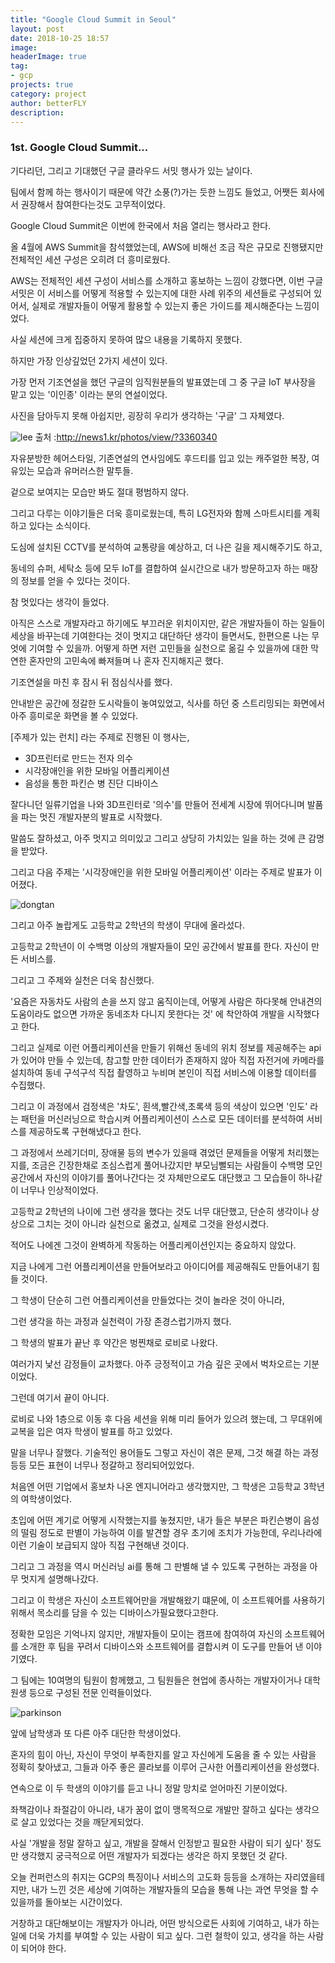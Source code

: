 ```yaml
---
title: "Google Cloud Summit in Seoul"
layout: post
date: 2018-10-25 18:57
image: 
headerImage: true
tag: 
- gcp
projects: true
category: project
author: betterFLY
description:
---
```


### 1st. Google Cloud Summit...

기다리던, 그리고 기대했던 구글 클라우드 서밋 행사가 있는 날이다.

팀에서 함께 하는 행사이기 때문에 약간 소풍(?)가는 듯한 느낌도 들었고, 어쨋든 회사에서 권장해서 참여한다는것도 고무적이었다.

Google Cloud Summit은 이번에 한국에서 처음 열리는 행사라고 한다.

올 4월에 AWS Summit을 참석했었는데, AWS에 비해선 조금 작은 규모로 진행됐지만 전체적인 세션 구성은 오히려 더 흥미로웠다.

AWS는 전체적인 세션 구성이 서비스를 소개하고 홍보하는 느낌이 강했다면, 이번 구글 서밋은 이 서비스를 어떻게 적용할 수 있는지에 대한 사례 위주의 세션들로 구성되어 있어서, 실제로 개발자들이 어떻게 활용할 수 있는지 좋은 가이드를 제시해준다는 느낌이었다.

사실 세션에 크게 집중하지 못하여 많으 내용을 기록하지 못했다.

하지만 가장 인상깊었던 2가지 세션이 있다.

가장 먼저 기조연설을 했던 구글의 임직원분들의 발표였는데 그 중 구글 IoT 부사장을 맡고 있는 '이인종' 이라는 분의 연설이었다.

사진을 담아두지 못해 아쉽지만, 굉장히 우리가 생각하는 '구글' 그 자체였다.

![lee](/assets/images/181025/lee.jpg)
출처 :http://news1.kr/photos/view/?3360340

자유분방한 헤어스타일, 기존연설의 연사임에도 후드티를 입고 있는 캐주얼한 복장, 여유있는 모습과 유머러스한 말투들.

겉으로 보여지는 모습만 봐도 절대 평범하지 않다.

그리고 다루는 이야기들은 더욱 흥미로웠는데, 특히 LG전자와 함께 스마트시티를 계획하고 있다는 소식이다.

도심에 설치된 CCTV를 분석하여 교통량을 예상하고, 더 나은 길을 제시해주기도 하고,

동네의 슈퍼, 세탁소 등에 모두 IoT를 결합하여 실시간으로 내가 방문하고자 하는 매장의 정보를 얻을 수 있다는 것이다.

참 멋있다는 생각이 들었다.

아직은 스스로 개발자라고 하기에도 부끄러운 위치이지만, 같은 개발자들이 하는 일들이 세상을 바꾸는데 기여한다는 것이 멋지고 대단하단 생각이 들면서도, 한편으론 나는 무엇에 기여할 수 있을까. 어떻게 하면 저런 고민들을 실천으로 옮길 수 있을까에 대한 막연한 혼자만의 고민속에 빠져들며 나 혼자 진지해지곤 했다.

기조연설을 마친 후 잠시 뒤 점심식사를 했다.

안내받은 공간에 정갈한 도시락들이 놓여있었고, 식사를 하던 중 스트리밍되는 화면에서 아주 흥미로운 화면을 볼 수 있었다.

[주제가 있는 런치] 라는 주제로 진행된 이 행사는, 

- 3D프린터로 만드는 전자 의수
- 시각장애인을 위한 모바일 어플리케이션
- 음성을 통한 파킨슨 병 진단 디바이스

잘다니던 일류기업을 나와 3D프린터로 '의수'를 만들어 전세계 시장에 뛰어다니며 발품을 파는 멋진 개발자분의 발표로 시작했다.

말씀도 잘하셨고, 아주 멋지고 의미있고 그리고 상당히 가치있는 일을 하는 것에 큰 감명을 받았다.

그리고 다음 주제는 '시각장애인을 위한 모바일 어플리케이션' 이라는 주제로 발표가 이어졌다.

![dongtan](/assets/images/181025/dongtan.jpeg)

그리고 아주 놀랍게도 고등학교 2학년의 학생이 무대에 올라섰다.

고등학교 2학년이 이 수백명 이상의 개발자들이 모인 공간에서 발표를 한다. 자신이 만든 서비스를.

그리고 그 주제와 실천은 더욱 참신했다.

'요즘은 자동차도 사람의 손을 쓰지 않고 움직이는데, 어떻게 사람은 하다못해 안내견의 도움이라도 없으면 가까운 동네조차 다니지 못한다는 것' 에 착안하여 개발을 시작했다고 한다.

그리고 실제로 이런 어플리케이션을 만들기 위해선 동네의 위치 정보를 제공해주는 api가 있어야 만들 수 있는데, 참고할 만한 데이터가 존재하지 않아 직접 자전거에 카메라를 설치하여 동네 구석구석 직접 촬영하고 누비며 본인이 직접 서비스에 이용할 데이터를 수집했다.

그리고 이 과정에서 검정색은 '차도', 흰색,빨간색,초록색 등의 색상이 있으면 '인도' 라는 패턴을 머신러닝으로 학습시켜 어플리케이션이 스스로 모든 데이터를 분석하여 서비스를 제공하도록 구현해냈다고 한다.

그 과정에서 쓰레기더미, 장애물 등의 변수가 있을때 겪었던 문제들을 어떻게 처리했는지를, 조금은 긴장한채로 조심스럽게 풀어나갔지만 부모님뻘되는 사람들이 수백명 모인 공간에서 자신의 이야기를 풀어나간다는 것 자체만으로도 대단했고 그 모습들이 하나같이 너무나 인상적이었다.

고등학교 2학년의 나이에 그런 생각을 했다는 것도 너무 대단했고, 단순히 생각이나 상상으로 그치는 것이 아니라 실천으로 옮겼고, 실제로 그것을 완성시켰다.

적어도 나에겐 그것이 완벽하게 작동하는 어플리케이션인지는 중요하지 않았다.

지금 나에게 그런 어플리케이션을 만들어보라고 아이디어를 제공해줘도 만들어내기 힘들 것이다.

그 학생이 단순히 그런 어플리케이션을 만들었다는 것이 놀라운 것이 아니라, 

그런 생각을 하는 과정과 실천력이 가장 존경스럽기까지 했다.

그 학생의 발표가 끝난 후 약간은 벙찐채로 로비로 나왔다.

여러가지 낯선 감정들이 교차했다. 아주 긍정적이고 가슴 깊은 곳에서 벅차오르는 기분이었다.

그런데 여기서 끝이 아니다.

로비로 나와 1층으로 이동 후 다음 세션을 위해 미리 들어가 있으려 했는데, 그 무대위에 교복을 입은 여자 학생이 발표를 하고 있었다.

말을 너무나 잘했다. 기술적인 용어들도 그렇고 자신이 겪은 문제, 그것 해결 하는 과정 등등 모든 표현이 너무나 정갈하고 정리되어있었다.

처음엔 어떤 기업에서 홍보차 나온 엔지니어라고 생각했지만, 그 학생은 고등학교 3학년의 여학생이었다.

초입에 어떤 계기로 어떻게 시작했는지를 놓쳤지만, 내가 들은 부분은 파킨슨병이 음성의 떨림 정도로 판별이 가능하여 이를 발견할 경우 초기에 조치가 가능한데, 우리나라에 이런 기술이 보급되지 않아 직접 구현해낸 것이다.

그리고 그 과정을 역시 머신러닝 ai를 통해 그 판별해 낼 수 있도록 구현하는 과정을 아무 멋지게 설명해나갔다.

그리고 이 학생은 자신이 소프트웨어만을 개발해왔기 떄문에, 이 소프트웨어를 사용하기 위해서 목소리를 담을 수 있는 디바이스가필요했다고한다.

정확한 모임은 기억나지 않지만, 개발자들이 모이는 캠프에 참여하여 자신의 소프트웨어를 소개한 후 팀을 꾸려서 디바이스와 소프트웨어를 결합시켜 이 도구를 만들어 낸 이야기였다.

그 팀에는 10여명의 팀원이 함께했고, 그 팀원들은 현업에 종사하는 개발자이거나 대학원생 등으로 구성된 전문 인력들이었다.

![parkinson](/assets/images/181025/parkinson.jpeg)

앞에 남학생과 또 다른 아주 대단한 학생이었다.

혼자의 힘이 아닌, 자신이 무엇이 부족한지를 알고 자신에게 도움을 줄 수 있는 사람을 정확히 찾아냈고, 그들과 아주 좋은 콜라보를 이루어 근사한 어플리케이션을 완성했다.

연속으로 이 두 학생의 이야기를 듣고 나니 정말 망치로 얻어마진 기분이었다.

좌책감이나 좌절감이 아니라, 내가 꿈이 없이 맹목적으로 개발만 잘하고 싶다는 생각으로 살고 있었다는 것을 깨닫게되었다.

사실 '개발을 정말 잘하고 싶고, 개발을 잘해서 인정받고 필요한 사람이 되기 싶다' 정도만 생각했지 궁극적으로 어떤 개발자가 되겠다는 생각은 하지 못했던 것 같다.

오늘 컨퍼런스의 취지는 GCP의 특징이나 서비스의 고도화 등등을 소개하는 자리였을테지만, 내가 느낀 것은 세상에 기여하는 개발자들의 모습을 통해 나는 과연 무엇을 할 수 있을까를 돌아보는 시간이었다.

거창하고 대단해보이는 개발자가 아니라, 어떤 방식으로든 사회에 기여하고, 내가 하는 일에 더욱 가치를 부여할 수 있는 사람이 되고 싶다. 그런 철학이 있고, 생각을 하는 사람이 되어야 한다.

